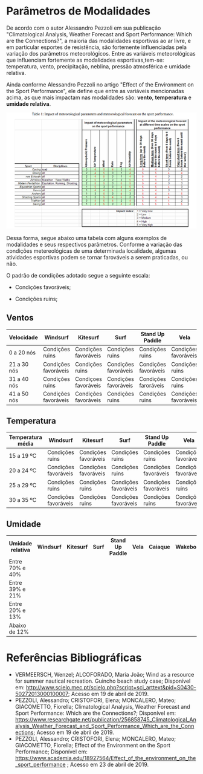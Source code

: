 # Parâmetros de Modalidades 

De acordo com o autor Alessandro Pezzoli em sua publicação "Climatological Analysis, Weather Forecast and Sport Performance: Which are the Connections?", a maioria das modalidades esportivas ao ar livre, e em particular esportes de resistência, são fortemente influenciadas pela variação dos parâmetros meteorológicos. Entre as variáveis meteorológicas que influenciam fortemente as modalidades esportivas,tem-se: temperatura, vento, precipitação, neblina, pressão atmosférica e umidade relativa.

Ainda conforme Alessandro Pezzoli no artigo "Effect of the Environment on the Sport Performance", ele define que entre as variáveis mencionadas acima, as que mais impactam nas modalidades são: **vento**, **temperatura** e **umidade relativa**. 

<div class="space"></div> 

![](../assets/imgs/sport/justificativa.png)

<div class="space"></div> 

Dessa forma, segue abaixo uma tabela com alguns exemplos de modalidades e seus respectivos parâmetros. Conforme a variação das condições metereológicas de uma determinada localidade, algumas atividades esportivas podem se tornar farováveis a serem praticadas, ou não.

O padrão de condições adotado segue a seguinte escala: 

* Condições favoráveis;

* Condições ruins;

## Ventos

| Velocidade | Windsurf | Kitesurf | Surf | Stand Up Paddle | Vela | Caiaque | Wakeboard | Remo | Trekking | Paraquedismo | Caminhada | Golf | Tênis | Vôlei de areia |
| - | - | - | - | - | - | - | - | - | - | - | - | - | - | - |
0 a 20 nós | Condições ruins  | Condições favoráveis  | Condições ruins | Condições ruins | Condições favoráveis | Condições favoráveis | Condições ruins | Condições ruins | Condições favoráveis | Condições favoráveis | Condições favoráveis | Condições ruins | Condições ruins | Condições favoráveis|
21 a 30 nós | Condições favoráveis  | Condições ruins | Condições favoráveis | Condições favoráveis | Condições ruins | Condições favoráveis | Condições favoráveis | Condições ruins | Condições favoráveis | Condições ruins | Condições ruins | Condições favoráveis | Condições favoráveis | Condições ruins | Condições ruins |
31 a 40 nós | Condições ruins | Condiçoes favoráveis | Condições favoráveis | Condições faroráveis | Condições ruins | Condições ruins | Condições favoráveis | Condições favoráveis | Condições favoráveis | Condições favoráveis | Condições favoráveis | Condições ruins | Condições favoráveis | Condições favoráveis |
41 a 50 nós | Condições favoráveis | Condições favoráveis | Condições ruins | Condições ruins | Condições favoráveis | Condições ruins | Condições favoráveis | Condições ruins | Condições ruins | Condições favoráveis | Condições ruins | Condições ruins | Condições ruins | Condições ruins |


<div class="space"></div> 

## Temperatura

| Temperatura média | Windsurf | Kitesurf | Surf | Stand Up Paddle | Vela | Caiaque | Wakeboard | Remo | Trekking | Paraquedismo | Caminhada | Golf | Tênis | Vôlei de areia | 
| - | - | - | - | - | - | - | - | - | - | - | - | - | - | - |
15 a 19 ºC | Condições ruins | Condições favoráveis | Condições ruins | Condições ruins | Condições favoráveis | Condições favoráveis | Condições ruins | Condições favoráveis | Condições ruins | Condições favoráveis | Condições favoráveis | Condições ruins | Condições favoráveis | Condições ruins | Condições favoráveis |
20 a 24 ºC | Condições favoráveis | Condições favoráveis | Condições ruins | Condições favoráveis | Condições favoráveis | Condições favoráveis | Condições favoráveis | Condições ruins | Condições ruins | Condições favoráveis | Condições ruins | Condições favoráveis | Condições ruins | Condições favoráveis |
25 a 29 ºC | Condições ruins | Condições ruins | Condições favoráveis | Condições favoráveis | Condições ruins | Condições favoráveis | Condições ruins | Condições ruins | Condições favoráveis | Condições favoráveis | Condições ruins | Condições favoráveis | Condições favoráveis | Condições ruins |
30 a 35 ºC | Condições favoráveis | Condições ruins | Condições favoráveis | Condições ruins | Condições favoráveis | Condições ruins | Condições favoráveis | Condições favoráveis | Condições ruins | Condições ruins | Condições ruins | Condições favoráveis | Condições favoráveis | Condições ruins |


## Umidade

<table>
  <tr>
    <th>Umidade relativa</th>
    <th>Windsurf</th>
    <th>Kitesurf</th>
    <th>Surf </th>
    <th>Stand Up Paddle</th>
    <th>Vela </th>
    <th>Caiaque </th>
    <th>Wakeboard </th>
    <th>Remo </th>
    <th>Trekking </th>
    <th>Paraquedismo </th>
    <th>Caminhada </th>
    <th>Golf </th>
    <th>Tênis </th>
    <th>Vôlei de Praia </th>
    <th>Paraquedismo </th>
  </tr>
  <tr>
    <td>Entre 70% e 40%</td>
    <td align="center" colspan="15">Condição favorável</td>
  </tr>
  <tr>
    <td>Entre 39% e 21%</td>
    <td align="center" colspan="15">Condição razoável</td>
  </tr>
  <tr>
    <td>Entre 20% e 13%</td>
    <td align="center" colspan="15">Condição ruim</td>
 
  </tr>
  <tr>
    <td>Abaixo de 12%</td>
    <td align="center" colspan="15">Perigoso</td>
  </tr>
</table>

<div class="space"></div> 

# Referências Bibliográficas 

- VERMEERSCH, Wenzel; ALCOFORADO, Maria João; Wind as a resource for summer nautical recreation. Guincho beach study case; Disponível em: <http://www.scielo.mec.pt/scielo.php?script=sci_arttext&pid=S0430-50272013000100007>; Acesso em 19 de abril de 2019.
- PEZZOLI, Alessandro; CRISTOFORI, Elena; MONCALERO, Mateo; GIACOMETTO, Fiorella; Climatological Analysis, Weather Forecast and Sport Performance: Which are the Connections?; Disponível em: <https://www.researchgate.net/publication/256858745_Climatological_Analysis_Weather_Forecast_and_Sport_Performance_Which_are_the_Connections>; Acesso em 19 de abril de 2019.
- PEZZOLI, Alessandro; CRISTOFORI, Elena; MONCALERO, Mateo; GIACOMETTO, Fiorella; Effect of the Environment on the Sport Performance; Disponível em: <https://www.academia.edu/18927564/Effect_of_the_environment_on_the_sport_performance>
; Acesso em 23 de abril de 2019.